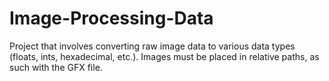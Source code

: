 # Image-Processing-Data
Project that involves converting raw image data to various data types (floats, ints, hexadecimal, etc.). Images must be placed in relative paths, as such with the GFX file.
